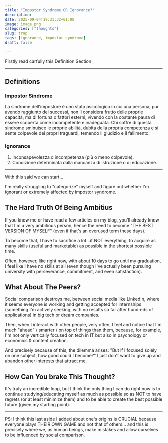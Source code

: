 ```yaml
---
title: "Impostor Syndrome OR Ignorance?"
description: 
date: 2025-09-04T19:31:32+01:00
image: image.png
categories: ["thoughts"]
slug: trap
tags: [ignorance, impostor syndrome]
draft: false

---
```


Firstly read carfully this Definition Section

---

## Definitions

### Impostor Sindrome
La sindrome dell'impostore è uno stato psicologico in cui una persona, pur avendo raggiunto dei successi, non li considera frutto delle proprie capacità, ma di fortuna o fattori esterni, vivendo con la costante paura di essere scoperta come incompetente e inadeguata. Chi soffre di questa sindrome sminuisce le proprie abilità, dubita della propria competenza e si sente colpevole dei propri traguardi, temendo il giudizio e il fallimento. 


### Ignorance
1. Inconsapevolezza o incompetenza (più o meno colpevole).
2. Condizione determinata dalla mancanza di istruzione o di educazione.

---

With this said we can start...

I'm really struggling to "categorize" myself and figure out whether I'm ignorant or extremely affected by impostor syndrome.

## The Hard Truth Of Being Ambitius

If you know me or have read a few articles on my blog, you'll already know that I'm a very ambitious person, hence the need to become "THE BEST VERSION OF MYSELF" (even if that's an overused term these days).

To become that, I have to sacrifice a lot...if NOT everything, to acquire as many skills (useful and marketable) as possible in the shortest possible time.

Often, however, like right now, with about 10 days to go until my graduation, I feel like I have no skills at all (even though I've actually been pursuing university with perseverance, commitment, and even satisfaction).

## What About The Peers?

Social comparison destroys me, between social media like LinkedIn, where it seems everyone is working and getting accepted for internships (something I'm actively seeking, with no results so far after hundreds of applications) in big tech or dream companies.

Then, when I interact with other people, very often, I feel and notice that I'm much "ahead" / smarter / on top of things than them, because, for example, I'm not only vertically focused on tech in IT but also in psychology or economics & content creation.

And precisely because of this, the dilemma arises: "But if I focused solely on one subject, how good could I become?" I just don't want to give up and abandon other interests that attract me.


## How Can You brake This Thought?
It's truly an incredible loop, but I think the only thing I can do right now is to continue studying/educating myself as much as possible so as NOT to have regrets (or at least minimize them) and to be able to create the best possible future (given my starting point).

---

PS: I think this last aside I added about one's origins is CRUCIAL because everyone plays THEIR OWN GAME and not that of others... and this is precisely where we, as human beings, make mistakes and allow ourselves to be influenced by social comparison.